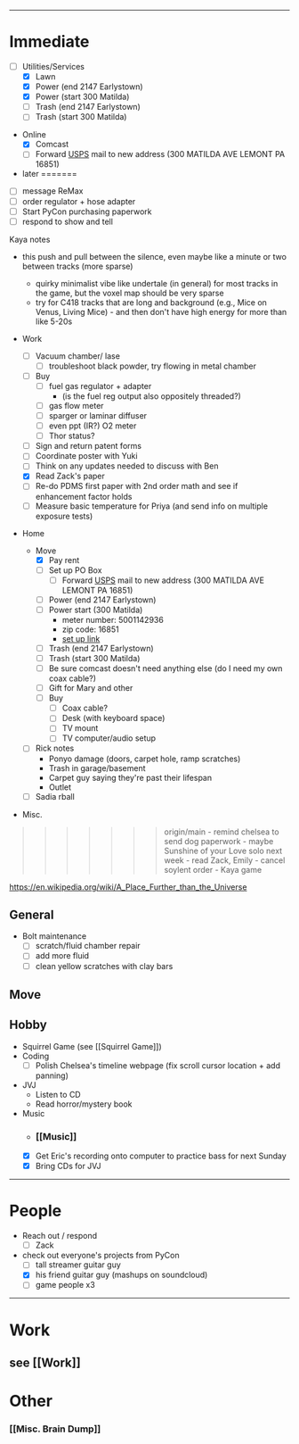  ---
# Immediate

- [ ] Utilities/Services
	- [x] Lawn
	- [x] Power (end 2147 Earlystown)
	- [x] Power (start 300 Matilda)
	- [ ] Trash (end 2147 Earlystown)
	- [ ] Trash (start 300 Matilda)
- Online
	- [x] Comcast
	- [ ] Forward [USPS](https://www.usps.com/manage/forward.htm) mail to new address (300 MATILDA AVE LEMONT PA 16851)
- later
=======
- [ ] message ReMax
- [ ] order regulator + hose adapter
- [ ] Start PyCon purchasing paperwork
- [ ] respond to show and tell

Kaya notes
- this push and pull between the silence, even maybe like a minute or two between tracks (more sparse)
	- quirky minimalist vibe like undertale (in general) for most tracks in the game, but the voxel map should be very sparse
	- try for C418 tracks that are long and background (e.g., Mice on Venus, Living Mice) - and then don't have high energy for more than like 5-20s

- Work
	- [ ] Vacuum chamber/ lase
		- [ ] troubleshoot black powder, try flowing in metal chamber
	- [ ] Buy
		- [ ] fuel gas regulator + adapter
			- (is the fuel reg output also oppositely threaded?)
		- [ ] gas flow meter
		- [ ] sparger or laminar diffuser
		- [ ] even ppt (IR?) O2 meter 
		- [ ] Thor status?
	- [ ] Sign and return patent forms
	- [ ] Coordinate poster with Yuki
	- [ ] Think on any updates needed to discuss with Ben
	- [x] Read Zack's paper
	- [ ] Re-do PDMS first paper with 2nd order math and see if enhancement factor holds 
	- [ ] Measure basic temperature for Priya (and send info on multiple exposure tests)
	
- Home
	- Move
		- [x] Pay rent
		- [ ] Set up PO Box
			- [ ] Forward [USPS](https://www.usps.com/manage/forward.htm) mail to new address (300 MATILDA AVE LEMONT PA 16851)
		- [ ] Power (end 2147 Earlystown)
		- [ ] Power start (300 Matilda)
			- meter number: 5001142936
			- zip code: 16851
			- [set up link](https://www.firstenergycorp.com/service_requests/Start_Service/new_address.html)
		- [ ] Trash (end 2147 Earlystown)
		- [ ] Trash (start 300 Matilda)
		- [ ] Be sure comcast doesn't need anything else (do I need my own coax cable?)
		- [ ] Gift for Mary and other
		- [ ] Buy
			- [ ] Coax cable?
			- [ ] Desk (with keyboard space)
			- [ ] TV mount
			- [ ] TV computer/audio setup
	- [ ] Rick notes
		- Ponyo damage (doors, carpet hole, ramp scratches)
		- Trash in garage/basement
		- Carpet guy saying they're past their lifespan
		- Outlet
	- [ ] Sadia rball

- Misc.
>>>>>>> origin/main
	- remind chelsea to send dog paperwork
	- maybe Sunshine of your Love solo next week
	- read Zack, Emily
	- cancel soylent order
	- Kaya game

https://en.wikipedia.org/wiki/A_Place_Further_than_the_Universe
## General

 - Bolt maintenance
	 - [ ] scratch/fluid chamber repair
	 - [ ] add more fluid
	 - [ ] clean yellow scratches with clay bars
## Move

## Hobby
- Squirrel Game (see [[Squirrel Game]])
- Coding
	 - [ ] Polish Chelsea's timeline webpage (fix scroll cursor location + add panning)
 - JVJ
	 - Listen to CD
	 - Read horror/mystery book
- Music
	- ### [[Music]]
	- [x] Get Eric's recording onto computer to practice bass for next Sunday
	- [x] Bring CDs for JVJ

---
# People

 - Reach out / respond
	 - [ ] Zack
 - check out everyone's projects from PyCon
	 - [ ] tall streamer guitar guy
	 - [x] his friend guitar guy (mashups on soundcloud)
	 - [ ] game people x3

---

# Work

## see [[Work]]
# Other
### [[Misc. Brain Dump]]
